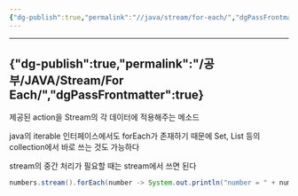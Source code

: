 ```yaml
---
{"dg-publish":true,"permalink":"//java/stream/for-each/","dgPassFrontmatter":true}
---
```



---
{"dg-publish":true,"permalink":"/공부/JAVA/Stream/For Each/","dgPassFrontmatter":true}
---

제공된 action을 Stream의 각 데이터에 적용해주는 메소드

java의 iterable 인터페이스에서도 forEach가 존재하기 때문에 Set, List 등의 collection에서 바로 쓰는 것도 가능하다

stream의 중간 처리가 필요할 때는 stream에서 쓰면 된다

````java
numbers.stream().forEach(number -> System.out.println("number = " + number));
````